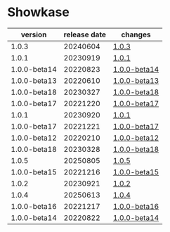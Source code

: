 # Showkase	


|version|release date|changes|
|---|---|---|
|1.0.3|20240604|[1.0.3](./1.0.3-20240604.md)|
|1.0.1|20230919|[1.0.1](./1.0.1-20230919.md)|
|1.0.0-beta14|20220823|[1.0.0-beta14](./1.0.0-beta14-20220823.md)|
|1.0.0-beta13|20220610|[1.0.0-beta13](./1.0.0-beta13-20220610.md)|
|1.0.0-beta18|20230327|[1.0.0-beta18](./1.0.0-beta18-20230327.md)|
|1.0.0-beta17|20221220|[1.0.0-beta17](./1.0.0-beta17-20221220.md)|
|1.0.1|20230920|[1.0.1](./1.0.1-20230920.md)|
|1.0.0-beta17|20221221|[1.0.0-beta17](./1.0.0-beta17-20221221.md)|
|1.0.0-beta12|20220210|[1.0.0-beta12](./1.0.0-beta12-20220210.md)|
|1.0.0-beta18|20230328|[1.0.0-beta18](./1.0.0-beta18-20230328.md)|
|1.0.5|20250805|[1.0.5](./1.0.5-20250805.md)|
|1.0.0-beta15|20221216|[1.0.0-beta15](./1.0.0-beta15-20221216.md)|
|1.0.2|20230921|[1.0.2](./1.0.2-20230921.md)|
|1.0.4|20250613|[1.0.4](./1.0.4-20250613.md)|
|1.0.0-beta16|20221217|[1.0.0-beta16](./1.0.0-beta16-20221217.md)|
|1.0.0-beta14|20220822|[1.0.0-beta14](./1.0.0-beta14-20220822.md)|
